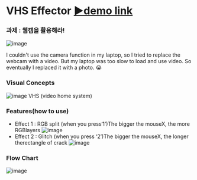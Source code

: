 # VHS Effector [▶demo link](https://editor.p5js.org/SimEunSeo/full/b5fzesf2B)
### 과제 : 웹캠을 활용해라!
![image](https://user-images.githubusercontent.com/55528304/221542533-8dff898f-61da-427d-9f4d-ebff4cd632e0.png)

I couldn't use the camera function in my laptop, so I tried to replace the webcam with a video.
But my laptop was too slow to load and use video. So eventually I replaced it with a photo. 😭

### Visual Concepts
![image](https://user-images.githubusercontent.com/55528304/221542895-3d1e7ded-4173-41af-b29a-d27a128d3525.png)
VHS (video home system)

### Features(how to use)
- Effect 1 : RGB split (when you press‘1’)The bigger the mouseX, the more RGBlayers 
![image](https://user-images.githubusercontent.com/55528304/221543144-7a396fd5-1cfb-41ce-85f3-10228888ac7f.png)
- Effect 2 : Glitch (when you press ‘2’)The bigger the mouseX, the longer therectangle of crack
![image](https://user-images.githubusercontent.com/55528304/221543213-95f0b87e-9888-45f1-8e84-28eb6fe1595d.png)

### Flow Chart
![image](https://user-images.githubusercontent.com/55528304/221543317-8029f445-4794-4e3a-aa25-52bed1570bb4.png)
